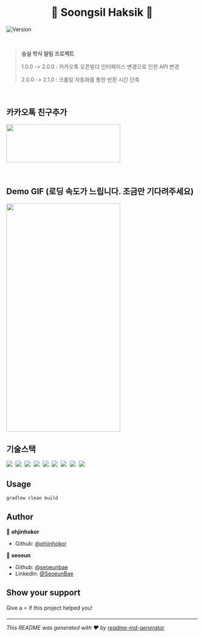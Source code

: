 <h1 align="center"> 🍱 Soongsil Haksik 🍱 </h1>
<p>
  <img alt="Version" src="https://img.shields.io/badge/version-2.1.0-blue.svg?cacheSeconds=2592000" />
</p>

&nbsp;

> **숭실 학식 알림 프로젝트** <p>
> 1.0.0 -> 2.0.0 : 카카오톡 오픈빌더 인터페이스 변경으로 인한 API 변경 <p>
> 2.0.0 -> 2.1.0 : 크롤링 자동화를 통한 반환 시간 단축

&nbsp;
  
## 카카오톡 친구추가
<img src="https://user-images.githubusercontent.com/71380240/212450097-cd597e85-9fc9-47e6-8dd3-086a6030a265.jpg" width="300" height="100" /> 

&nbsp;

## Demo GIF (로딩 속도가 느립니다. 조금만 기다려주세요)
<img src="https://user-images.githubusercontent.com/71380240/212456685-35169b78-6010-497f-a2b5-73532d446cc5.gif"  width="300" height="600" />

## 기술스택

<p>
  <img src="https://img.shields.io/badge/-SpringBoot-blue"/>&nbsp
  <img src="https://img.shields.io/badge/-JPA-red"/>&nbsp
  <img src="https://img.shields.io/badge/-MySQL-yellow"/>&nbsp
  <img src="https://img.shields.io/badge/-EC2-orange"/>&nbsp
  <img src="https://img.shields.io/badge/-RDS-orange"/>&nbsp
  <img src="https://img.shields.io/badge/-S3-red"/>&nbsp
  <img src="https://img.shields.io/badge/-Github Action-red"/>&nbsp
  <img src="https://img.shields.io/badge/-CodeDeploy-red"/>&nbsp
  <img src="https://img.shields.io/badge/-Nginx-red"/>&nbsp
</p>

## Usage

```sh
gradlew clean build
```

## Author

👤 **ohjinhokor**

* Github: [@ohjinhokor](https://github.com/ohjinhokor)

👤 **seoeun**

* Github: [@seoeunbae](https://github.com/seoeunbae)
* LinkedIn: [@SeoeunBae](https://linkedin.com/in/SeoeunBae)

## Show your support

Give a ⭐️ if this project helped you!

***
_This README was generated with ❤️ by [readme-md-generator](https://github.com/kefranabg/readme-md-generator)_
